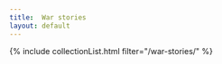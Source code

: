 ```yaml
---
title:  War stories
layout: default
---
```


{% include collectionList.html filter="/war-stories/" %}
